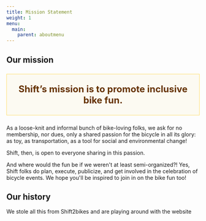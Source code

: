 ```yaml
---
title: Mission Statement
weight: 1
menu:
  main:
    parent: aboutmenu
---
```

## Our mission

<p class="mission-statement" style="text-align: center; padding: 1em; color: #663300; border: 1px solid #FFDD66; background: #FCFAF2; font-weight: bold; font-size: 24px;"><strong>Shift’s mission is to promote inclusive bike fun.</strong></p>

As a loose-knit and informal bunch of bike-loving folks, we ask for no membership, nor dues, only a shared passion for the bicycle in all its glory: as toy, as transportation, as a tool for social and environmental change!

Shift, then, is open to everyone sharing in this passion.

And where would the fun be if we weren't at least semi-organized?! Yes, Shift folks do plan, execute, publicize, and get involved in the celebration of bicycle events. We hope you'll be inspired to join in on the bike fun too!

## Our history



We stole all this from Shift2bikes and are playing around with the website